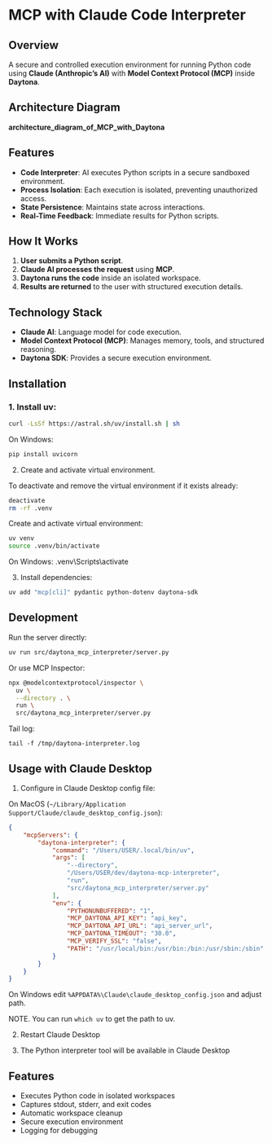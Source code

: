 # MCP with Claude Code Interpreter

## Overview
A secure and controlled execution environment for running Python code using **Claude (Anthropic’s AI)** with **Model Context Protocol (MCP)** inside **Daytona**.

## Architecture Diagram
__architecture_diagram_of_MCP_with_Daytona__

## Features
- **Code Interpreter**: AI executes Python scripts in a secure sandboxed environment.
- **Process Isolation**: Each execution is isolated, preventing unauthorized access.
- **State Persistence**: Maintains state across interactions.
- **Real-Time Feedback**: Immediate results for Python scripts.

## How It Works
1. **User submits a Python script**.
2. **Claude AI processes the request** using **MCP**.
3. **Daytona runs the code** inside an isolated workspace.
4. **Results are returned** to the user with structured execution details.

## Technology Stack
- **Claude AI**: Language model for code execution.
- **Model Context Protocol (MCP)**: Manages memory, tools, and structured reasoning.
- **Daytona SDK**: Provides a secure execution environment.

## Installation

### 1. Install **uv**:
```bash
curl -LsSf https://astral.sh/uv/install.sh | sh
```

On Windows:
```cmd
pip install uvicorn
```

2. Create and activate virtual environment.

To deactivate and remove the virtual environment if it exists already:
```bash
deactivate
rm -rf .venv
```

Create and activate virtual environment:
```bash
uv venv
source .venv/bin/activate
```
On Windows: .venv\Scripts\activate

3. Install dependencies:
```bash
uv add "mcp[cli]" pydantic python-dotenv daytona-sdk
```

## Development

Run the server directly:
```bash
uv run src/daytona_mcp_interpreter/server.py
```

Or use MCP Inspector:
```bash
npx @modelcontextprotocol/inspector \
  uv \
  --directory . \
  run \
  src/daytona_mcp_interpreter/server.py
```

Tail log:
```
tail -f /tmp/daytona-interpreter.log
```

## Usage with Claude Desktop

1. Configure in Claude Desktop config file:

On MacOS (`~/Library/Application Support/Claude/claude_desktop_config.json`):
```json
{
    "mcpServers": {
        "daytona-interpreter": {
            "command": "/Users/USER/.local/bin/uv",
            "args": [
                "--directory",
                "/Users/USER/dev/daytona-mcp-interpreter",
                "run",
                "src/daytona_mcp_interpreter/server.py"
            ],
            "env": {
                "PYTHONUNBUFFERED": "1",
                "MCP_DAYTONA_API_KEY": "api_key",
                "MCP_DAYTONA_API_URL": "api_server_url",
                "MCP_DAYTONA_TIMEOUT": "30.0",
                "MCP_VERIFY_SSL": "false",
                "PATH": "/usr/local/bin:/usr/bin:/bin:/usr/sbin:/sbin"
            }
        }
    }
}
```

On Windows edit `%APPDATA%\Claude\claude_desktop_config.json` and adjust path.

NOTE. You can run `which uv` to get the path to uv.

2. Restart Claude Desktop

3. The Python interpreter tool will be available in Claude Desktop

## Features

- Executes Python code in isolated workspaces
- Captures stdout, stderr, and exit codes
- Automatic workspace cleanup
- Secure execution environment
- Logging for debugging
